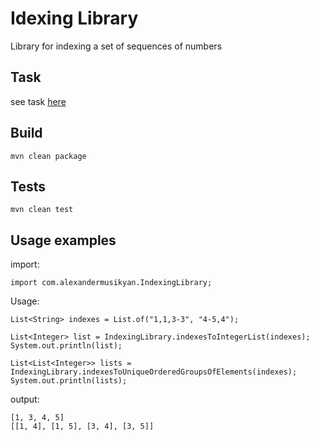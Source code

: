 # Idexing Library

Library for indexing a set of sequences of numbers

## Task
see task [here](task.pdf)

## Build
`mvn clean package`

## Tests

`mvn clean test`

## Usage examples

import:  
  
`import com.alexandermusikyan.IndexingLibrary;`

Usage:
```
List<String> indexes = List.of("1,1,3-3", "4-5,4");

List<Integer> list = IndexingLibrary.indexesToIntegerList(indexes);
System.out.println(list);

List<List<Integer>> lists = IndexingLibrary.indexesToUniqueOrderedGroupsOfElements(indexes);
System.out.println(lists);
```

output:
```
[1, 3, 4, 5]
[[1, 4], [1, 5], [3, 4], [3, 5]]
```
